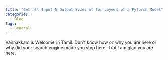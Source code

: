 ```yaml
---
title: "Get all Input & Output Sizes of for Layers of a PyTorch Model"
categories:
  - Blog
tags:
  - General
---
```


Vannakkam is Welcome in Tamil. Don't know how or why you are here or why did your search engine made you stop here.. but I am glad you are here. 
